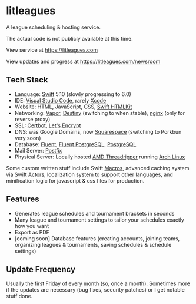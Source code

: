 # litleagues
A league scheduling &amp; hosting service.

The actual code is not publicly available at this time.

View service at https://litleagues.com

View updates and progress at https://litleagues.com/newsroom

## Tech Stack
- Language: [Swift](https://www.swift.org) 5.10 (slowly progressing to 6.0)
- IDE: [Visual Studio Code](https://code.visualstudio.com), rarely [Xcode](https://developer.apple.com/xcode/)
- Website: HTML, JavaScript, CSS, [Swift HTMLKit](https://github.com/RandomHashTags/swift-htmlkit)
- Networking: [Vapor](https://github.com/vapor/vapor), [Destiny](https://github.com/RandomHashTags/destiny) (switching to when stable), [nginx](https://nginx.org) (only for reverse proxy)
- SSL: [Certbot](https://certbot.eff.org), [Let's Encrypt](https://letsencrypt.org)
- DNS: was Google Domains, now [Squarespace](https://www.squarespace.com) (switching to Porkbun very soon)
- Database: [Fluent](https://github.com/vapor/fluent), [Fluent PostgreSQL](https://github.com/vapor/fluent-postgres-driver), [PostgreSQL](https://www.postgresql.org)
- Mail Server: [Postfix](https://en.wikipedia.org/wiki/Postfix_(software))
- Physical Server: Locally hosted [AMD Threadripper](https://www.techpowerup.com/cpu-specs/ryzen-threadripper-1900x.c1912) running [Arch Linux](https://en.wikipedia.org/wiki/Arch_Linux)

Some custom written stuff include Swift [Macros](https://docs.swift.org/swift-book/documentation/the-swift-programming-language/macros/), advanced caching system via Swift [Actors](https://docs.swift.org/swift-book/documentation/the-swift-programming-language/concurrency/#Actors), localization system to support other languages, and minification logic for javascript & css files for production.

## Features
- Generates league schedules and tournament brackets in seconds
- Many league and tournament settings to tailor your schedules exactly how you want
- Export as PDF
- [coming soon] Database features (creating accounts, joining teams, organizing leagues & tournaments, saving schedules & schedule settings)

## Update Frequency
Usually the first Friday of every month (so, once a month). Sometimes more if the updates are necessary (bug fixes, security patches) or I get notable stuff done.
